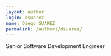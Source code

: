 ```yaml
---
layout: author
login: dsuarez
name: Diego SUAREZ
permalink: /authors/dsuarez/
---
```

Senior Software Development Engineer

